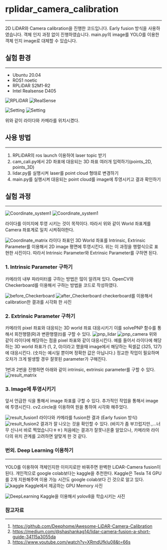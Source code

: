# rplidar_camera_calibration

---

2D LiDAR와 Camera calibration을 진행한 코드입니다.
Early fusion 방식을 사용하였습니다.
객체 인지 과정 없이 진행하였습니다.
main.py의 image를 YOLO를 이용한 객체 인지 image로 대체할 수 있습니다.

## 실험 환경

---

- Ubuntu 20.04
- ROS1 noetic
- RPLiDAR S2M1-R2
- Intel Realsense D405

![RPLiDAR](./.image/RPLidar.jpg)
![RealSense](./.image/RealsenseCamera.jpg)

![Setting](./.image/Setting1.png)
![Setting](./.image/Setting2.png)

위와 같이 라이다와 카메라를 위치시켰다.

## 사용 방법

---

1. RPLiDAR의 ros launch 이용하여 laser topic 받기
2. cam_cali.py에서 2D 좌표에 대응되는 3D 좌표 여러개 입력하기(points_2D, points_3D)
3. lidar.py를 실행시켜 laser를 point cloud 형태로 변경하기
4. main.py를 실행시켜 대응되는 point cloud를 image에 투영시키고 결과 확인하기

## 실험 과정

---

![Coordinate_system1](./.image/coordinate1.png)
![Coordinate_system1](./.image/coordinate2.png)

라이다를 이미지에 투영 시키는 것이 목적이다.
따라서 위와 같이 World 좌표계를 Camera 좌표계로 일치 시켜줘야한다.

![Coordinate_matrix](./.image/Coordinate_matrix.png)
라이다 좌표인 3D World 좌표를 Intrinsic, Extrinsic Parameter를 이용해서 2D image 평면에 투영시킨다. 위는 이 과정을 행렬식으로 표현한 사진이다.
따라서 Intrinsic Parameter와 Extrinsic Parameter를 구하면 된다.

### 1. Intrinsic Parameter 구하기

카메라의 내부 파라미터를 구하는 방법은 많이 알려져 있다.
OpenCV와 Checkerboard를 이용해서 구하는 방법을 코드로 작성하였다.

![before_Checkerboard](./.image/calibration_before.jpg)
![after_Checkerboard](./.image/calibration_after.png)
checkerboard를 이용해서 calibration한 결과를 시각화 한 사진

### 2. Extrinsic Parameter 구하기

카메라의 pixel 좌표와 대응되는 3D world 좌표 대응시키기
이를 solvePNP 함수를 통해서 회전행렬(R)과 변환행렬(t)를 구할 수 있다.
![pnp_lidar](./.image/PNP1_LiDAR.png)
![pnp_camera](./.image/PNP1_Camera.png)
위와 같이 라이다에 해당하는 점을 pixel 좌표와 같이 대응시킨다.
예를 들어서 라이다에 해당하는 3D world 좌표가 (1, 2, 0)이라고 했을때 image에서 해당하는 픽셀값 (325, 127)에 대응시킨다. (숫자는 예시일 뿐이며 정확한 값은 아닙니다.)
정교한 작업이 필요하며 오차가 크게 발생할 경우 잘못된 parameter가 구해진다.

1번과 2번을 진행하면 아래와 같이 intrinsic, extrinsic parameter를 구할 수 있다.
![result_matrix](./.image/Result_calibration.png)

### 3. Image에 투영시키기

앞서 언급한 식을 통해서 image 좌표를 구할 수 있다.
추가적인 작업을 통해서 image에 투영시킨다.
cv2.circle을 이용하여 원을 통하여 시각화 해주었다.

![result_fusion1](./.image/Result_fusion.png)
라이다와 카메라를 fusion한 결과 (Early fusion 방식)
![result_fusion2](./.image/Result2_fusion.png)
결과가 잘 나오는 것을 확인할 수 있다. (바지가 좀 부끄럽지만.,...너무 신나서 바로 찍었습니다ㅎㅎ)
처음에는 결과가 잘못나온줄 알았으나, 카메라와 라이다의 위치 관계를 고려하면 알맞게 한 것 같다.

### 번외. Deep Learning 이용하기

---

YOLO를 이용하여 객체인지한 이미지로만 바꿔주면 완벽한 LiDAR-Camera fusion이 된다.
개인적으로 google colab보다는 kaggle을 추천한다.
Kaggle은 Tesla T4 GPU를 2개 지원해주며 이용 가능 시간도 google colab보다 긴 것으로 알고 있다.
![kaggle](./.image/kaggle_nvidia.png)
Kaggle에서 제공하는 GPU Memory 사진

![DeepLearning](./.image/Deep_Learning.png)
Kaggle을 이용해서 yolov8을 학습시키는 사진

### 참고자료

---

1. https://github.com/Deephome/Awesome-LiDAR-Camera-Calibration
2. https://medium.com/@shashankag14/lidar-camera-fusion-a-short-guide-34115a3055da
3. https://www.youtube.com/watch?v=XRmdUfkIu08&t=66s
